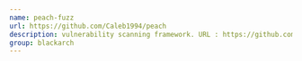 ```yaml
---
name: peach-fuzz
url: https://github.com/Caleb1994/peach
description: vulnerability scanning framework. URL : https://github.com/Caleb1994/peach Groups : blackarch blackarch-fuzzer blackarch-code-audit
group: blackarch
---
```

